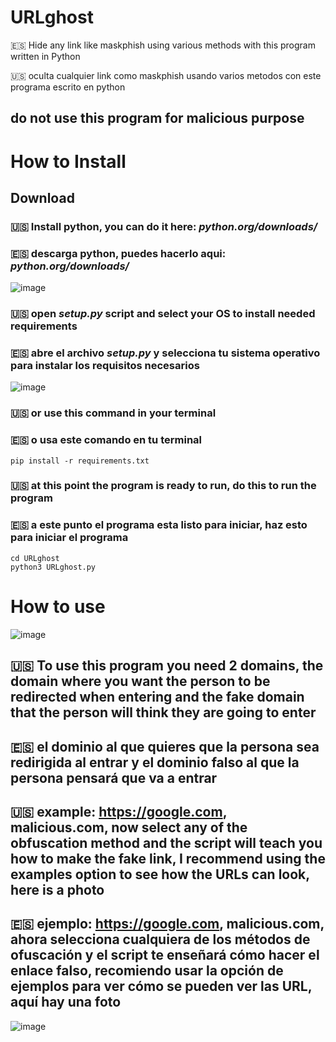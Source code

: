 # URLghost
🇪🇸 Hide any link like maskphish using various methods with this program written in Python 

🇺🇸 oculta cualquier link como maskphish usando varios metodos con este programa escrito en python

## do not use this program for malicious purpose

# How to Install

## Download

### 🇺🇸 Install python, you can do it here: *python.org/downloads/* 
### 🇪🇸 descarga python, puedes hacerlo aqui: *python.org/downloads/*
  ![image](https://github.com/user-attachments/assets/ef37bcb7-a164-4aa2-80df-f2dd56287018)

### 🇺🇸 open *setup.py* script and select your OS to install needed requirements 
### 🇪🇸 abre el archivo *setup.py* y selecciona tu sistema operativo para instalar los requisitos necesarios

![image](https://github.com/user-attachments/assets/bfc1916b-1f87-48cb-aa6b-720befc7301c)

### 🇺🇸 or use this command in your terminal
### 🇪🇸 o usa este comando en tu terminal
    pip install -r requirements.txt

### 🇺🇸 at this point the program is ready to run, do this to run the program
### 🇪🇸 a este punto el programa esta listo para iniciar, haz esto para iniciar el programa
    cd URLghost
    python3 URLghost.py

# How to use
![image](https://github.com/user-attachments/assets/73ffb5b2-e3ba-4529-8b99-49eb69869511)

## 🇺🇸 To use this program you need 2 domains, the domain where you want the person to be redirected when entering and the fake domain that the person will think they are going to enter

## 🇪🇸 el dominio al que quieres que la persona sea redirigida al entrar y el dominio falso al que la persona pensará que va a entrar

## 🇺🇸 example: https://google.com, malicious.com, now select any of the obfuscation method and the script will teach you how to make the fake link, I recommend using the examples option to see how the URLs can look, here is a photo

## 🇪🇸 ejemplo: https://google.com, malicious.com, ahora selecciona cualquiera de los métodos de ofuscación y el script te enseñará cómo hacer el enlace falso, recomiendo usar la opción de ejemplos para ver cómo se pueden ver las URL, aquí hay una foto

![image](https://github.com/user-attachments/assets/c72e993c-1315-42ae-a6b5-a6c56945c14e)
